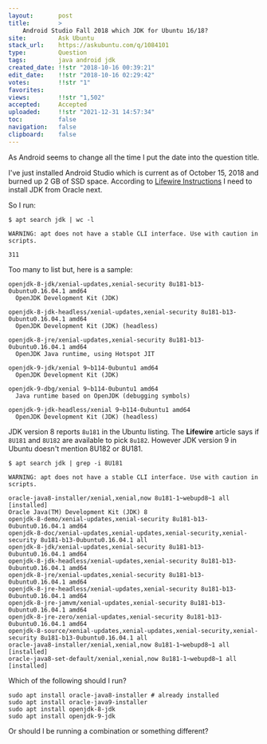```yaml
---
layout:       post
title:        >
    Android Studio Fall 2018 which JDK for Ubuntu 16∕18?
site:         Ask Ubuntu
stack_url:    https://askubuntu.com/q/1084101
type:         Question
tags:         java android jdk
created_date: !!str "2018-10-16 00:39:21"
edit_date:    !!str "2018-10-16 02:29:42"
votes:        !!str "1"
favorites:    
views:        !!str "1,502"
accepted:     Accepted
uploaded:     !!str "2021-12-31 14:57:34"
toc:          false
navigation:   false
clipboard:    false
---
```


As Android seems to change all the time I put the date into the question title.

I've just installed Android Studio which is current as of October 15, 2018 and burned up 2 GB of SSD space. According to [Lifewire Instructions][1] I need to install JDK from Oracle next.

So I run:



``` text
$ apt search jdk | wc -l

WARNING: apt does not have a stable CLI interface. Use with caution in scripts.

311

```

Too many to list but, here is a sample:

``` text
openjdk-8-jdk/xenial-updates,xenial-security 8u181-b13-0ubuntu0.16.04.1 amd64
  OpenJDK Development Kit (JDK)

openjdk-8-jdk-headless/xenial-updates,xenial-security 8u181-b13-0ubuntu0.16.04.1 amd64
  OpenJDK Development Kit (JDK) (headless)

openjdk-8-jre/xenial-updates,xenial-security 8u181-b13-0ubuntu0.16.04.1 amd64
  OpenJDK Java runtime, using Hotspot JIT

openjdk-9-jdk/xenial 9~b114-0ubuntu1 amd64
  OpenJDK Development Kit (JDK)

```

``` text
openjdk-9-dbg/xenial 9~b114-0ubuntu1 amd64
  Java runtime based on OpenJDK (debugging symbols)

```

``` text
openjdk-9-jdk-headless/xenial 9~b114-0ubuntu1 amd64
  OpenJDK Development Kit (JDK) (headless)

```

JDK version 8 reports `8u181` in the Ubuntu listing. The **Lifewire** article says if `8U181` and `8U182` are available to pick `8u182`. However JDK version 9 in Ubuntu doesn't mention 8U182 or 8U181.

``` text
$ apt search jdk | grep -i 8U181

WARNING: apt does not have a stable CLI interface. Use with caution in scripts.

oracle-java8-installer/xenial,xenial,now 8u181-1~webupd8~1 all [installed]
Oracle Java(TM) Development Kit (JDK) 8
openjdk-8-demo/xenial-updates,xenial-security 8u181-b13-0ubuntu0.16.04.1 amd64
openjdk-8-doc/xenial-updates,xenial-updates,xenial-security,xenial-security 8u181-b13-0ubuntu0.16.04.1 all
openjdk-8-jdk/xenial-updates,xenial-security 8u181-b13-0ubuntu0.16.04.1 amd64
openjdk-8-jdk-headless/xenial-updates,xenial-security 8u181-b13-0ubuntu0.16.04.1 amd64
openjdk-8-jre/xenial-updates,xenial-security 8u181-b13-0ubuntu0.16.04.1 amd64
openjdk-8-jre-headless/xenial-updates,xenial-security 8u181-b13-0ubuntu0.16.04.1 amd64
openjdk-8-jre-jamvm/xenial-updates,xenial-security 8u181-b13-0ubuntu0.16.04.1 amd64
openjdk-8-jre-zero/xenial-updates,xenial-security 8u181-b13-0ubuntu0.16.04.1 amd64
openjdk-8-source/xenial-updates,xenial-updates,xenial-security,xenial-security 8u181-b13-0ubuntu0.16.04.1 all
oracle-java8-installer/xenial,xenial,now 8u181-1~webupd8~1 all [installed]
oracle-java8-set-default/xenial,xenial,now 8u181-1~webupd8~1 all [installed]

```

Which of the following should I run?

``` text
sudo apt install oracle-java8-installer # already installed
sudo apt install oracle-java9-installer
sudo apt install openjdk-8-jdk
sudo apt install openjdk-9-jdk

```

Or should I be running a combination or something different?

  [1]: https://www.lifewire.com/install-android-studio-for-linux-4056779





